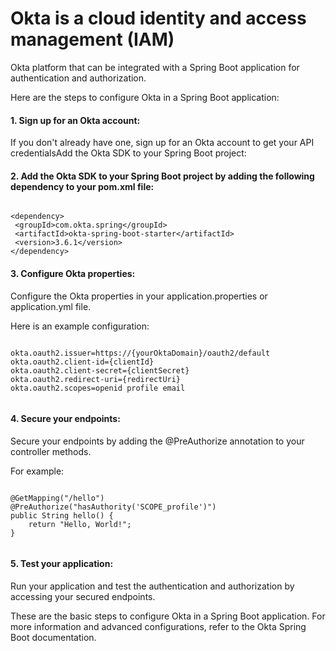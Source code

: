 

# Okta is a cloud identity and access management (IAM) 

Okta platform that can be integrated with a Spring Boot application for authentication and authorization.

Here are the steps to configure Okta in a Spring Boot application:

#### 1. Sign up for an Okta account: 
 
 If you don't already have one, sign up for an Okta account to get your API credentialsAdd the Okta SDK to your Spring Boot project: 

#### 2. Add the Okta SDK to your Spring Boot project by adding the following dependency to your pom.xml file:
 
 ```
 
 <dependency>
  <groupId>com.okta.spring</groupId>
  <artifactId>okta-spring-boot-starter</artifactId>
  <version>3.6.1</version>
</dependency>

```

#### 3. Configure Okta properties:

Configure the Okta properties in your application.properties or application.yml file. 

Here is an example configuration:


```

okta.oauth2.issuer=https://{yourOktaDomain}/oauth2/default
okta.oauth2.client-id={clientId}
okta.oauth2.client-secret={clientSecret}
okta.oauth2.redirect-uri={redirectUri}
okta.oauth2.scopes=openid profile email


```


#### 4. Secure your endpoints: 

Secure your endpoints by adding the @PreAuthorize annotation to your controller methods. 

For example:

```

@GetMapping("/hello")
@PreAuthorize("hasAuthority('SCOPE_profile')")
public String hello() {
    return "Hello, World!";
}


```

#### 5. Test your application: 

Run your application and test the authentication and authorization by accessing your secured endpoints.

These are the basic steps to configure Okta in a Spring Boot application. For more information and advanced configurations, refer to the Okta Spring Boot documentation.



